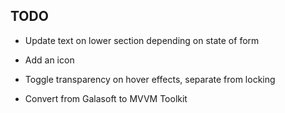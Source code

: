 ## TODO

- Update text on lower section depending on state of form
- Add an icon

- Toggle transparency on hover effects, separate from locking

- Convert from Galasoft to MVVM Toolkit
